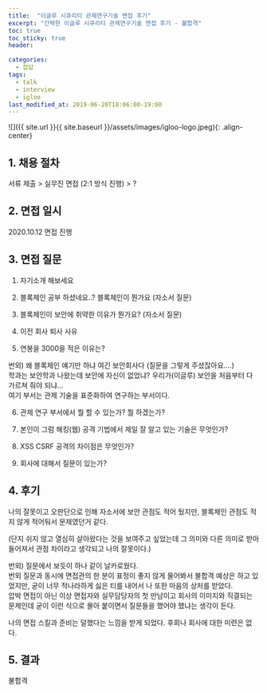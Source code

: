```yaml
---
title:  "이글루 시큐리티 관제연구기술 면접 후기"
excerpt: "간략한 이글루 시큐리티 관제연구기술 면접 후기 - 불합격"
toc: true
toc_sticky: true
header:

categories:
  - 잡답
tags:
  - talk
  - interview
  - igloo
last_modified_at: 2019-06-20T18:06:00-19:00
---
```


![]({{ site.url }}{{ site.baseurl }}/assets/images/igloo-logo.jpeg){: .align-center}   

## 1. 채용 절차  
서류 제출 > 실무진 면접 (2:1 방식 진행) > ?

## 2. 면접 일시  
2020.10.12  면접 진행 

## 3. 면접 질문  

1. 자기소개 해보세요  

2. 블록체인 공부 하셨네요..? 블록체인이 뭔가요 (자소서 질문)  

3. 블록체인이 보안에 취약한 이유가 뭔가요? (자소서 질문)  

4. 이전 회사 퇴사 사유  

5. 연봉을 3000을 적은 이유는?  

번외) 왜 블록체인 얘기만 하냐 여긴 보안회사다 (질문을 그렇게 주셨잖아요....)  
학과는 보안학과 나왔는데 보안에 자신이 없었냐? 
우리가(이글루) 보안을 처음부터 다 가르쳐 줘야 되냐...   
여기 부서는 관제 기술을 표준화하여 연구하는 부서이다.   

6. 관제 연구 부서에서 뭘 할 수 있는가? 뭘 하겠는가?  

7. 본인이 그럼 해킹(웹) 공격 기법에서 제일 잘 알고 있는 기술은 무엇인가?  

8. XSS CSRF 공격의 차이점은 무엇인가?  

9. 회사에 대해서 질문이 있는가?  

## 4. 후기
나의 잘못이고 오판단으로 인해 자소서에 보안 관점도 적어 뒀지만, 블록체인 관점도 적지 않게 적어둬서 문제였던거 같다.  

(단지 쉬지 않고 열심히 살아왔다는 것을 보여주고 싶었는데 그 의미와 다른 의미로 받아 들어져서 관점 차이라고 생각되고 나의 잘못이다.)  
  
번외) 질문에서 보듯이 하나 같이 날카로웠다.  
번외 질문과 동시에 면접관의 한 분이 표정이 좋지 않게 물어봐서 불합격 예상은 하고 있었지만, 굳이 너무 적나라하게 싫은 티를 내어서 나 또한 마음의 상처를 받았다.  
압박 면접이 아닌 이상 면접자와 실무담당자의 첫 만남이고 회사의 이미지와 직결되는 문제인데 굳이 이런 식으로 몰아 붙이면서 질문들을 했어야 했냐는 생각이 든다.  
  
나의 면접 스킬과 준비는 덜했다는 느낌을 받게 되었다. 후회나 회사에 대한 미련은 없다. 

## 5. 결과
불합격


